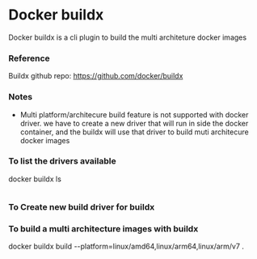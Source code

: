 # Docker buildx
Docker buildx is a cli plugin to build the multi architeture docker images

### Reference
Buildx github repo: https://github.com/docker/buildx

### Notes
* Multi platform/architecure build feature is not supported with docker driver. we have to create a new driver that will run in side the docker container, and the buildx will use that driver to build muti architecure docker images

### To list the drivers available
docker buildx ls
```

```

### To Create new build driver for buildx

### To build a multi architecture images with buildx
docker buildx build --platform=linux/amd64,linux/arm64,linux/arm/v7 .

